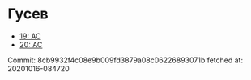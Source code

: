 # Гусев
- [19: AC](19.md)
- [20: AC](20.md)

Commit: 8cb9932f4c08e9b009fd3879a08c06226893071b
 fetched at: 20201016-084720
